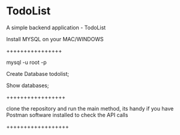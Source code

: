 # TodoList
A simple backend application - TodoList 



Install MYSQL on your MAC/WINDOWS

++++++++++++++++

mysql -u root -p

Create Database todolist;

Show databases;

+++++++++++++++++

clone the repository and run the main method, its handy if you have Postman software installed 
to check the API calls 

++++++++++++++++++

